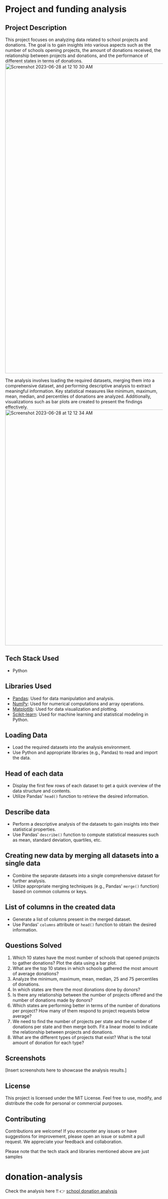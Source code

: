 # Project and funding analysis

## Project Description

This project focuses on analyzing data related to school projects and donations. The goal is to gain insights into various aspects such as the number of schools opening projects, the amount of donations received, the relationship between projects and donations, and the performance  of different states in terms of donations.
<img width="992" alt="Screenshot 2023-06-28 at 12 10 30 AM" src="https://github.com/Amit-45/donation-analysis/assets/77204104/e4afb87e-9e68-48f9-8495-3528ca1ff5f1">


The analysis involves loading the required datasets, merging them into a comprehensive dataset, and performing descriptive analysis to extract meaningful information. Key statistical measures like minimum, maximum, mean, median, and percentiles of donations are analyzed. Additionally, visualizations such as bar plots are created to present the findings effectively.
<img width="755" alt="Screenshot 2023-06-28 at 12 12 34 AM" src="https://github.com/Amit-45/donation-analysis/assets/77204104/aced8319-90bc-4859-87e7-baa6d9b92352">

## Tech Stack Used

- Python

## Libraries Used

- [Pandas](https://pandas.pydata.org/): Used for data manipulation and analysis.
- [NumPy](https://numpy.org/): Used for numerical computations and array operations.
- [Matplotlib](https://matplotlib.org/): Used for data visualization and plotting.
- [Scikit-learn](https://scikit-learn.org/): Used for machine learning and statistical modeling in Python.

## Loading Data

- Load the required datasets into the analysis environment.
- Use Python and appropriate libraries (e.g., Pandas) to read and import the data.

## Head of each data

- Display the first few rows of each dataset to get a quick overview of the data structure and contents.
- Utilize Pandas' `head()` function to retrieve the desired information.

## Describe data

- Perform a descriptive analysis of the datasets to gain insights into their statistical properties.
- Use Pandas' `describe()` function to compute statistical measures such as mean, standard deviation, quartiles, etc.

## Creating new data by merging all datasets into a single data

- Combine the separate datasets into a single comprehensive dataset for further analysis.
- Utilize appropriate merging techniques (e.g., Pandas' `merge()` function) based on common columns or keys.

## List of columns in the created data

- Generate a list of columns present in the merged dataset.
- Use Pandas' `columns` attribute or `head()` function to obtain the desired information.

## Questions Solved

1. Which 10 states have the most number of schools that opened projects to gather donations? Plot the data using a bar plot.
2. What are the top 10 states in which schools gathered the most amount of average donations?
3. Analyze the minimum, maximum, mean, median, 25 and 75 percentiles of donations.
4. In which states are there the most donations done by donors?
5. Is there any relationship between the number of projects offered and the number of donations made by donors?
6. Which states are performing better in terms of the number of donations per project? How many of them respond to project requests below average?
7. We need to find the number of projects per state and the number of donations per state and then merge both. Fit a linear model to indicate the relationship between projects and donations.
8. What are the different types of projects that exist? What is the total amount of donation for each type?

## Screenshots

[Insert screenshots here to showcase the analysis results.]

## License

This project is licensed under the MIT License. Feel free to use, modify, and distribute the code for personal or commercial purposes.

## Contributing

Contributions are welcome! If you encounter any issues or have suggestions for improvement, please open an issue or submit a pull request. We appreciate your feedback and collaboration.

Please note that the tech stack and libraries mentioned above are just samples



# donation-analysis
Check the analysis here !!  👉 [school donation analysis ](https://github.com/Amit-45/donation-analysis/files/11885775/school.donation.analysis.pdf)
